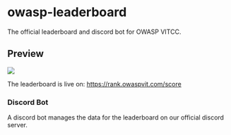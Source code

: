 # owasp-leaderboard
The official leaderboard and discord bot for OWASP VITCC.

## Preview
<img src="https://i.imgur.com/9WBZyd0.png">

The leaderboard is live on: <a href="https://rank.owaspvit.com/score">https://rank.owaspvit.com/score</a>

### Discord Bot

A discord bot manages the data for the leaderboard on our official discord server.
